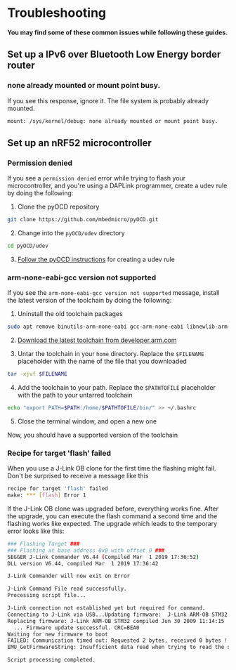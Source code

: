 # Troubleshooting

**You may find some of these common issues while following these guides.**

## Set up a IPv6 over Bluetooth Low Energy border router

### none already mounted or mount point busy.

If you see this response, ignore it. The file system is probably already mounted.

```bash
mount: /sys/kernel/debug: none already mounted or mount point busy.
```

## Set up an nRF52 microcontroller

### Permission denied

If you see a `permission denied` error while trying to flash your microcontroller, and you're using a DAPLink programmer, create a udev rule by doing the following:

1. Clone the pyOCD repository

  ```bash
  git clone https://github.com/mbedmicro/pyOCD.git
  ```

2. Change into the `pyOCD/udev` directory

  ```bash
  cd pyOCD/udev
  ```

3. [Follow the pyOCD instructions](https://github.com/mbedmicro/pyOCD/tree/master/udev) for creating a udev rule

### arm-none-eabi-gcc version not supported

If you see the `arm-none-eabi-gcc version not supported` message, install the latest version of the toolchain by doing the following:

1. Uninstall the old toolchain packages

  ```bash
  sudo apt remove binutils-arm-none-eabi gcc-arm-none-eabi libnewlib-arm-none-eabi
  ```

2. [Download the latest toolchain from developer.arm.com](https://developer.arm.com/tools-and-software/open-source-software/developer-tools/gnu-toolchain/gnu-rm/downloads)

3. Untar the toolchain in your `home` directory. Replace the `$FILENAME` placeholder with the name of the file that you downloaded

  ```bash
  tar -xjvf $FILENAME
  ```

4. Add the toolchain to your path. Replace the `$PATHTOFILE` placeholder with the path to your untarred toolchain

  ```bash
  echo "export PATH=$PATH:/home/$PATHTOFILE/bin/" >> ~/.bashrc
  ```

5. Close the terminal window, and open a new one

Now, you should have a supported version of the toolchain

### Recipe for target 'flash' failed

When you use a J-Link OB clone for the first time the flashing might fail. 
Don't be surprised to receive a message like this

```bash
recipe for target 'flash' failed
make: *** [flash] Error 1
```

If the J-Link OB clone was upgraded before, everything works fine. After the upgrade, you can execute the flash command a second time and the flashing works like expected. The upgrade which leads to the temporary error looks
like this:

```bash
### Flashing Target ###
### Flashing at base address 0x0 with offset 0 ###
SEGGER J-Link Commander V6.44 (Compiled Mar  1 2019 17:36:52)
DLL version V6.44, compiled Mar  1 2019 17:36:42

J-Link Commander will now exit on Error

J-Link Command File read successfully.
Processing script file...

J-Link connection not established yet but required for command.
Connecting to J-Link via USB...Updating firmware:  J-Link ARM-OB STM32 compiled Aug 22 2012 19:52:04
Replacing firmware: J-Link ARM-OB STM32 compiled Jun 30 2009 11:14:15
  ... Firmware update successful. CRC=BEA0
Waiting for new firmware to boot
FAILED: Communication timed out: Requested 2 bytes, received 0 bytes !
EMU_GetFirmwareString: Insufficient data read when trying to read the string length.

Script processing completed.

```

